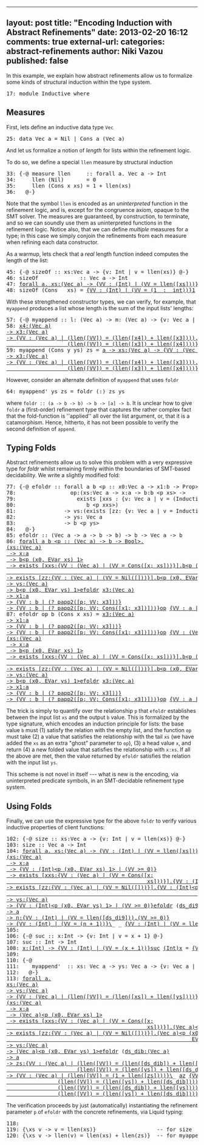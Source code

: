 
---
layout: post
title: "Encoding Induction with Abstract Refinements"
date: 2013-02-20 16:12
comments: true
external-url:
categories: abstract-refinements 
author: Niki Vazou
published: false
---

In this example, we explain how abstract refinements allow us to formalize
some kinds of structural induction within the type system. 


<pre><span class=hs-linenum>17: </span><span class='hs-keyword'>module</span> <span class='hs-conid'>Inductive</span> <span class='hs-keyword'>where</span>
</pre>

Measures
--------
First, lets define an inductive data type `Vec`


<pre><span class=hs-linenum>25: </span><span class='hs-keyword'>data</span> <span class='hs-conid'>Vec</span> <span class='hs-varid'>a</span> <span class='hs-keyglyph'>=</span> <span class='hs-conid'>Nil</span> <span class='hs-keyglyph'>|</span> <span class='hs-conid'>Cons</span> <span class='hs-varid'>a</span> <span class='hs-layout'>(</span><span class='hs-conid'>Vec</span> <span class='hs-varid'>a</span><span class='hs-layout'>)</span>
</pre>

And let us formalize a notion of _length_ for lists within the refinement logic. 

To do so, we define a special `llen` measure by structural induction


<pre><span class=hs-linenum>33: </span><span class='hs-keyword'>{-@</span> <span class='hs-varid'>measure</span> <span class='hs-varid'>llen</span>     <span class='hs-keyglyph'>::</span> <span class='hs-keyword'>forall</span> <span class='hs-varid'>a</span><span class='hs-varop'>.</span> <span class='hs-conid'>Vec</span> <span class='hs-varid'>a</span> <span class='hs-keyglyph'>-&gt;</span> <span class='hs-conid'>Int</span> 
<span class=hs-linenum>34: </span>    <span class='hs-varid'>llen</span> <span class='hs-layout'>(</span><span class='hs-conid'>Nil</span><span class='hs-layout'>)</span>       <span class='hs-keyglyph'>=</span> <span class='hs-num'>0</span> 
<span class=hs-linenum>35: </span>    <span class='hs-varid'>llen</span> <span class='hs-layout'>(</span><span class='hs-conid'>Cons</span> <span class='hs-varid'>x</span> <span class='hs-varid'>xs</span><span class='hs-layout'>)</span> <span class='hs-keyglyph'>=</span> <span class='hs-num'>1</span> <span class='hs-varop'>+</span> <span class='hs-varid'>llen</span><span class='hs-layout'>(</span><span class='hs-varid'>xs</span><span class='hs-layout'>)</span>
<span class=hs-linenum>36: </span>  <span class='hs-keyword'>@-}</span>
</pre>


Note that the symbol `llen` is encoded as an _uninterpreted_ function in the refinement logic, and is, except for the congruence axiom, opaque to the SMT solver. The measures are guaranteed, by construction, to terminate, and so we can soundly use them as uninterpreted functions in the refinement logic. Notice also, that we can define _multiple_ measures for a type; in this case we simply conjoin the refinements from each measure when refining each data constructor.

As a warmup, lets check that a _real_ length function indeed computes the length of the list:


<pre><span class=hs-linenum>45: </span><span class='hs-keyword'>{-@</span> <span class='hs-varid'>sizeOf</span> <span class='hs-keyglyph'>::</span> <span class='hs-varid'>xs</span><span class='hs-conop'>:</span><span class='hs-conid'>Vec</span> <span class='hs-varid'>a</span> <span class='hs-keyglyph'>-&gt;</span> <span class='hs-keyword'>{v:</span> <span class='hs-conid'>Int</span> <span class='hs-keyword'>| v = llen(xs)}</span> <span class='hs-keyword'>@-}</span>
<span class=hs-linenum>46: </span><span class='hs-definition'>sizeOf</span>             <span class='hs-keyglyph'>::</span> <span class='hs-conid'>Vec</span> <span class='hs-varid'>a</span> <span class='hs-keyglyph'>-&gt;</span> <span class='hs-conid'>Int</span>
<span class=hs-linenum>47: </span><a class=annot href="#"><span class=annottext>forall a. xs:(Vec a) -&gt; {VV : (Int) | (VV = llen([xs]))}</span><span class='hs-definition'>sizeOf</span></a> <span class='hs-conid'>Nil</span>         <span class='hs-keyglyph'>=</span> <a class=annot href="#"><span class=annottext>x:(Int#) -&gt; {VV : (Int) | (VV = (x  :  int))}</span><span class='hs-num'>0</span></a>
<span class=hs-linenum>48: </span><span class='hs-definition'>sizeOf</span> <span class='hs-layout'>(</span><span class='hs-conid'>Cons</span> <span class='hs-keyword'>_</span> <span class='hs-varid'>xs</span><span class='hs-layout'>)</span> <span class='hs-keyglyph'>=</span> <a class=annot href="#"><span class=annottext>{VV : (Int) | (VV = (1  :  int))}</span><span class='hs-num'>1</span></a> <a class=annot href="#"><span class=annottext>x:(Int) -&gt; y:(Int) -&gt; {VV : (Int) | (VV = (x + y))}</span><span class='hs-varop'>+</span></a> <a class=annot href="#"><span class=annottext>xs:(Vec a) -&gt; {VV : (Int) | (VV = llen([xs]))}</span><span class='hs-varid'>sizeOf</span></a> <a class=annot href="#"><span class=annottext>{VV : (Vec a) | (VV = xs)}</span><span class='hs-varid'>xs</span></a>
</pre>



With these strengthened constructor types, we can verify, for example, that `myappend` produces a list whose length is the sum of the input lists'
lengths:


<pre><span class=hs-linenum>57: </span><span class='hs-keyword'>{-@</span> <span class='hs-varid'>myappend</span> <span class='hs-keyglyph'>::</span> <span class='hs-varid'>l</span><span class='hs-conop'>:</span> <span class='hs-layout'>(</span><span class='hs-conid'>Vec</span> <span class='hs-varid'>a</span><span class='hs-layout'>)</span> <span class='hs-keyglyph'>-&gt;</span> <span class='hs-varid'>m</span><span class='hs-conop'>:</span> <span class='hs-layout'>(</span><span class='hs-conid'>Vec</span> <span class='hs-varid'>a</span><span class='hs-layout'>)</span> <span class='hs-keyglyph'>-&gt;</span> <span class='hs-keyword'>{v:</span> <span class='hs-conid'>Vec</span> <span class='hs-varid'>a</span> <span class='hs-keyword'>| llen(v)=llen(l)+llen(m)}</span> <span class='hs-keyword'>@-}</span>
<span class=hs-linenum>58: </span><a class=annot href="#"><span class=annottext>x4:(Vec a)
-&gt; x3:(Vec a)
-&gt; {VV : (Vec a) | (llen([VV]) = (llen([x4]) + llen([x3]))),
                   (llen([VV]) = (llen([x3]) + llen([x4])))}</span><span class='hs-definition'>myappend</span></a> <span class='hs-conid'>Nil</span>         <a class=annot href="#"><span class=annottext>(Vec a)</span><span class='hs-varid'>zs</span></a> <span class='hs-keyglyph'>=</span> <a class=annot href="#"><span class=annottext>{VV : (Vec a) | (VV = zs)}</span><span class='hs-varid'>zs</span></a>
<span class=hs-linenum>59: </span><span class='hs-definition'>myappend</span> <span class='hs-layout'>(</span><span class='hs-conid'>Cons</span> <span class='hs-varid'>y</span> <span class='hs-varid'>ys</span><span class='hs-layout'>)</span> <span class='hs-varid'>zs</span> <span class='hs-keyglyph'>=</span> <a class=annot href="#"><span class=annottext>a -&gt; xs:(Vec a) -&gt; {VV : (Vec a) | (llen([VV]) = (1 + llen([xs])))}</span><span class='hs-conid'>Cons</span></a> <a class=annot href="#"><span class=annottext>{VV : a | (VV = y)}</span><span class='hs-varid'>y</span></a> <span class='hs-layout'>(</span><a class=annot href="#"><span class=annottext>x4:(Vec a)
-&gt; x3:(Vec a)
-&gt; {VV : (Vec a) | (llen([VV]) = (llen([x4]) + llen([x3]))),
                   (llen([VV]) = (llen([x3]) + llen([x4])))}</span><span class='hs-varid'>myappend</span></a> <a class=annot href="#"><span class=annottext>{VV : (Vec a) | (VV = ys)}</span><span class='hs-varid'>ys</span></a> <a class=annot href="#"><span class=annottext>{VV : (Vec a) | (VV = zs)}</span><span class='hs-varid'>zs</span></a><span class='hs-layout'>)</span>
</pre>


However, consider an alternate definition of `myappend` that uses `foldr`
<pre><span class=hs-linenum>64: </span><span class='hs-definition'>myappend'</span> <span class='hs-varid'>ys</span> <span class='hs-varid'>zs</span> <span class='hs-keyglyph'>=</span> <span class='hs-varid'>foldr</span> <span class='hs-layout'>(</span><span class='hs-conop'>:</span><span class='hs-layout'>)</span> <span class='hs-varid'>zs</span> <span class='hs-varid'>ys</span> 
</pre>

where `foldr :: (a -> b -> b) -> b -> [a] -> b`.
It is unclear how to give `foldr` a (first-order) refinement type that captures the rather complex fact that the fold-function is ''applied'' all over the list argument, or, that it is a catamorphism. Hence, hitherto, it has not been possible to verify the second definition of `append`.


Typing Folds
------------

Abstract refinements allow us to solve this problem with a very expressive type for _foldr_ whilst remaining firmly within the boundaries of SMT-based decidability. We write a slightly modified fold:


<pre><span class=hs-linenum>77: </span><span class='hs-keyword'>{-@</span> <span class='hs-varid'>efoldr</span> <span class='hs-keyglyph'>::</span> <span class='hs-keyword'>forall</span> <span class='hs-varid'>a</span> <span class='hs-varid'>b</span> <span class='hs-varop'>&lt;</span><span class='hs-varid'>p</span> <span class='hs-keyglyph'>::</span> <span class='hs-varid'>x0</span><span class='hs-conop'>:</span><span class='hs-conid'>Vec</span> <span class='hs-varid'>a</span> <span class='hs-keyglyph'>-&gt;</span> <span class='hs-varid'>x1</span><span class='hs-conop'>:</span><span class='hs-varid'>b</span> <span class='hs-keyglyph'>-&gt;</span> <span class='hs-conid'>Prop</span><span class='hs-varop'>&gt;.</span> 
<span class=hs-linenum>78: </span>                <span class='hs-varid'>op</span><span class='hs-conop'>:</span><span class='hs-layout'>(</span><span class='hs-varid'>xs</span><span class='hs-conop'>:</span><span class='hs-conid'>Vec</span> <span class='hs-varid'>a</span> <span class='hs-keyglyph'>-&gt;</span> <span class='hs-varid'>x</span><span class='hs-conop'>:</span><span class='hs-varid'>a</span> <span class='hs-keyglyph'>-&gt;</span> <span class='hs-varid'>b</span><span class='hs-conop'>:</span><span class='hs-varid'>b</span> <span class='hs-varop'>&lt;</span><span class='hs-varid'>p</span> <span class='hs-varid'>xs</span><span class='hs-varop'>&gt;</span> <span class='hs-keyglyph'>-&gt;</span> 
<span class=hs-linenum>79: </span>                  <span class='hs-varid'>exists</span> <span class='hs-keyglyph'>[</span><span class='hs-varid'>xxs</span> <span class='hs-conop'>:</span> <span class='hs-keyword'>{v:</span> <span class='hs-conid'>Vec</span> <span class='hs-varid'>a</span> <span class='hs-keyword'>| v = (Inductive.Cons x xs)}</span><span class='hs-keyglyph'>]</span><span class='hs-varop'>.</span>
<span class=hs-linenum>80: </span>                     <span class='hs-varid'>b</span> <span class='hs-varop'>&lt;</span><span class='hs-varid'>p</span> <span class='hs-varid'>xxs</span><span class='hs-varop'>&gt;</span><span class='hs-layout'>)</span> 
<span class=hs-linenum>81: </span>              <span class='hs-keyglyph'>-&gt;</span> <span class='hs-varid'>vs</span><span class='hs-conop'>:</span><span class='hs-layout'>(</span><span class='hs-varid'>exists</span> <span class='hs-keyglyph'>[</span><span class='hs-varid'>zz</span><span class='hs-conop'>:</span> <span class='hs-keyword'>{v:</span> <span class='hs-conid'>Vec</span> <span class='hs-varid'>a</span> <span class='hs-keyword'>| v = Inductive.Nil}</span><span class='hs-keyglyph'>]</span><span class='hs-varop'>.</span> <span class='hs-varid'>b</span> <span class='hs-varop'>&lt;</span><span class='hs-varid'>p</span> <span class='hs-varid'>zz</span><span class='hs-varop'>&gt;</span><span class='hs-layout'>)</span> 
<span class=hs-linenum>82: </span>              <span class='hs-keyglyph'>-&gt;</span> <span class='hs-varid'>ys</span><span class='hs-conop'>:</span> <span class='hs-conid'>Vec</span> <span class='hs-varid'>a</span>
<span class=hs-linenum>83: </span>              <span class='hs-keyglyph'>-&gt;</span> <span class='hs-varid'>b</span> <span class='hs-varop'>&lt;</span><span class='hs-varid'>p</span> <span class='hs-varid'>ys</span><span class='hs-varop'>&gt;</span>
<span class=hs-linenum>84: </span>  <span class='hs-keyword'>@-}</span>
<span class=hs-linenum>85: </span><span class='hs-definition'>efoldr</span> <span class='hs-keyglyph'>::</span> <span class='hs-layout'>(</span><span class='hs-conid'>Vec</span> <span class='hs-varid'>a</span> <span class='hs-keyglyph'>-&gt;</span> <span class='hs-varid'>a</span> <span class='hs-keyglyph'>-&gt;</span> <span class='hs-varid'>b</span> <span class='hs-keyglyph'>-&gt;</span> <span class='hs-varid'>b</span><span class='hs-layout'>)</span> <span class='hs-keyglyph'>-&gt;</span> <span class='hs-varid'>b</span> <span class='hs-keyglyph'>-&gt;</span> <span class='hs-conid'>Vec</span> <span class='hs-varid'>a</span> <span class='hs-keyglyph'>-&gt;</span> <span class='hs-varid'>b</span>
<span class=hs-linenum>86: </span><a class=annot href="#"><span class=annottext>forall a b &lt;p :: (Vec a) -&gt; b -&gt; Bool&gt;.
(xs:(Vec a)
 -&gt; x:a
 -&gt; b&lt;p (x0, EVar xs) 1&gt;
 -&gt; exists [xxs:{VV : (Vec a) | (VV = Cons([x; xs]))}].b&lt;p (x0,
                                                            EVar xxs) 1&gt;)
-&gt; exists [zz:{VV : (Vec a) | (VV = Nil([]))}].b&lt;p (x0, EVar zz) 1&gt;
-&gt; ys:(Vec a)
-&gt; b&lt;p (x0, EVar ys) 1&gt;</span><span class='hs-definition'>efoldr</span></a> <a class=annot href="#"><span class=annottext>x3:(Vec a)
-&gt; x1:a
-&gt; {VV : b | (? papp2([p; VV; x3]))}
-&gt; {VV : b | (? papp2([p; VV; Cons([x1; x3])]))}</span><span class='hs-varid'>op</span></a> <a class=annot href="#"><span class=annottext>{VV : a | (? papp2([p; VV; Nil([])]))}</span><span class='hs-varid'>b</span></a> <span class='hs-conid'>Nil</span>         <span class='hs-keyglyph'>=</span> <a class=annot href="#"><span class=annottext>{VV : a | (? papp2([p; VV; Nil([])])),(VV = b)}</span><span class='hs-varid'>b</span></a>
<span class=hs-linenum>87: </span><span class='hs-definition'>efoldr</span> <span class='hs-varid'>op</span> <span class='hs-varid'>b</span> <span class='hs-layout'>(</span><span class='hs-conid'>Cons</span> <span class='hs-varid'>x</span> <span class='hs-varid'>xs</span><span class='hs-layout'>)</span> <span class='hs-keyglyph'>=</span> <a class=annot href="#"><span class=annottext>x3:(Vec a)
-&gt; x1:a
-&gt; {VV : b | (? papp2([p; VV; x3]))}
-&gt; {VV : b | (? papp2([p; VV; Cons([x1; x3])]))}</span><span class='hs-varid'>op</span></a> <a class=annot href="#"><span class=annottext>{VV : (Vec a) | (VV = xs)}</span><span class='hs-varid'>xs</span></a> <a class=annot href="#"><span class=annottext>{VV : a | (VV = x)}</span><span class='hs-varid'>x</span></a> <span class='hs-layout'>(</span><a class=annot href="#"><span class=annottext>forall &lt;p :: (Vec a) -&gt; b -&gt; Bool&gt;.
(xs:(Vec a)
 -&gt; x:a
 -&gt; b&lt;p (x0, EVar xs) 1&gt;
 -&gt; exists [xxs:{VV : (Vec a) | (VV = Cons([x; xs]))}].b&lt;p (x0,
                                                            EVar xxs) 1&gt;)
-&gt; exists [zz:{VV : (Vec a) | (VV = Nil([]))}].b&lt;p (x0, EVar zz) 1&gt;
-&gt; ys:(Vec a)
-&gt; b&lt;p (x0, EVar ys) 1&gt;</span><span class='hs-varid'>efoldr</span></a> <a class=annot href="#"><span class=annottext>x3:(Vec a)
-&gt; x1:a
-&gt; {VV : b | (? papp2([p; VV; x3]))}
-&gt; {VV : b | (? papp2([p; VV; Cons([x1; x3])]))}</span><span class='hs-varid'>op</span></a> <a class=annot href="#"><span class=annottext>{VV : a | (? papp2([p; VV; Nil([])])),(VV = b)}</span><span class='hs-varid'>b</span></a> <a class=annot href="#"><span class=annottext>{VV : (Vec a) | (VV = xs)}</span><span class='hs-varid'>xs</span></a><span class='hs-layout'>)</span> 
</pre>

The trick is simply to quantify over the relationship `p` that `efoldr` establishes between the input list `xs` and the output `b` value. This is formalized by the type signature, which encodes an induction principle for lists: 
the base value `b` must (1) satisfy the relation with the empty list, and the function `op` must take (2) a value that satisfies the relationship with the tail `xs` (we have added the `xs` as an extra "ghost" parameter to `op`), (3) a head value `x`, and return (4) a new folded value that satisfies the relationship with `x:xs`.
If all the above are met, then the value returned by `efoldr` satisfies the relation with the input list `ys`.

This scheme is not novel in itself --- what is new is the encoding, via uninterpreted predicate symbols, in an SMT-decidable refinement type system.

Using Folds
-----------

Finally, we can use the expressive type for the above `foldr` to verify various inductive properties of client functions:


<pre><span class=hs-linenum>102: </span><span class='hs-keyword'>{-@</span> <span class='hs-varid'>size</span> <span class='hs-keyglyph'>::</span> <span class='hs-varid'>xs</span><span class='hs-conop'>:</span><span class='hs-conid'>Vec</span> <span class='hs-varid'>a</span> <span class='hs-keyglyph'>-&gt;</span> <span class='hs-keyword'>{v:</span> <span class='hs-conid'>Int</span> <span class='hs-keyword'>| v = llen(xs)}</span> <span class='hs-keyword'>@-}</span>
<span class=hs-linenum>103: </span><span class='hs-definition'>size</span> <span class='hs-keyglyph'>::</span> <span class='hs-conid'>Vec</span> <span class='hs-varid'>a</span> <span class='hs-keyglyph'>-&gt;</span> <span class='hs-conid'>Int</span>
<span class=hs-linenum>104: </span><a class=annot href="#"><span class=annottext>forall a. xs:(Vec a) -&gt; {VV : (Int) | (VV = llen([xs]))}</span><span class='hs-definition'>size</span></a> <span class='hs-keyglyph'>=</span> <a class=annot href="#"><span class=annottext>forall &lt;p :: (Vec a) -&gt; (Int) -&gt; Bool&gt;.
(xs:(Vec a)
 -&gt; x:a
 -&gt; {VV : (Int)&lt;p (x0, EVar xs) 1&gt; | (VV &gt;= 0)}
 -&gt; exists [xxs:{VV : (Vec a) | (VV = Cons([x;
                                            xs]))}].{VV : (Int)&lt;p (x0, EVar xxs) 1&gt; | (VV &gt;= 0)})
-&gt; exists [zz:{VV : (Vec a) | (VV = Nil([]))}].{VV : (Int)&lt;p (x0,
                                                              EVar zz) 1&gt; | (VV &gt;= 0)}
-&gt; ys:(Vec a)
-&gt; {VV : (Int)&lt;p (x0, EVar ys) 1&gt; | (VV &gt;= 0)}</span><span class='hs-varid'>efoldr</span></a> <span class='hs-layout'>(</span><a class=annot href="#"><span class=annottext>ds_di9:(Vec a)
-&gt; a
-&gt; n:{VV : (Int) | (VV = llen([ds_di9])),(VV &gt;= 0)}
-&gt; {VV : (Int) | (VV = (n + 1))}</span><span class='hs-keyglyph'>\</span></a><span class='hs-keyword'>_</span> <span class='hs-keyword'>_</span> <a class=annot href="#"><span class=annottext>{VV : (Int) | (VV = llen([ds_di9])),(VV &gt;= 0)}</span><span class='hs-varid'>n</span></a> <span class='hs-keyglyph'>-&gt;</span> <a class=annot href="#"><span class=annottext>x:(Int) -&gt; {VV : (Int) | (VV = (x + 1))}</span><span class='hs-varid'>suc</span></a> <a class=annot href="#"><span class=annottext>{VV : (Int) | (VV = n),(VV = llen([ds_di9])),(VV &gt;= 0)}</span><span class='hs-varid'>n</span></a><span class='hs-layout'>)</span> <a class=annot href="#"><span class=annottext>{VV : (Int) | (VV = (0  :  int))}</span><span class='hs-num'>0</span></a>
<span class=hs-linenum>105: </span>
<span class=hs-linenum>106: </span><span class='hs-keyword'>{-@</span> <span class='hs-varid'>suc</span> <span class='hs-keyglyph'>::</span> <span class='hs-varid'>x</span><span class='hs-conop'>:</span><span class='hs-conid'>Int</span> <span class='hs-keyglyph'>-&gt;</span> <span class='hs-keyword'>{v:</span> <span class='hs-conid'>Int</span> <span class='hs-keyword'>| v = x + 1}</span> <span class='hs-keyword'>@-}</span>
<span class=hs-linenum>107: </span><span class='hs-definition'>suc</span> <span class='hs-keyglyph'>::</span> <span class='hs-conid'>Int</span> <span class='hs-keyglyph'>-&gt;</span> <span class='hs-conid'>Int</span>
<span class=hs-linenum>108: </span><a class=annot href="#"><span class=annottext>x:(Int) -&gt; {VV : (Int) | (VV = (x + 1))}</span><span class='hs-definition'>suc</span></a> <a class=annot href="#"><span class=annottext>(Int)</span><span class='hs-varid'>x</span></a> <span class='hs-keyglyph'>=</span> <a class=annot href="#"><span class=annottext>{VV : (Int) | (VV = x)}</span><span class='hs-varid'>x</span></a> <a class=annot href="#"><span class=annottext>x:(Int) -&gt; y:(Int) -&gt; {VV : (Int) | (VV = (x + y))}</span><span class='hs-varop'>+</span></a> <a class=annot href="#"><span class=annottext>{VV : (Int) | (VV = (1  :  int))}</span><span class='hs-num'>1</span></a> 
<span class=hs-linenum>109: </span>
<span class=hs-linenum>110: </span><span class='hs-keyword'>{-@</span> 
<span class=hs-linenum>111: </span>   <span class='hs-varid'>myappend'</span>  <span class='hs-keyglyph'>::</span> <span class='hs-varid'>xs</span><span class='hs-conop'>:</span> <span class='hs-conid'>Vec</span> <span class='hs-varid'>a</span> <span class='hs-keyglyph'>-&gt;</span> <span class='hs-varid'>ys</span><span class='hs-conop'>:</span> <span class='hs-conid'>Vec</span> <span class='hs-varid'>a</span> <span class='hs-keyglyph'>-&gt;</span> <span class='hs-keyword'>{v:</span> <span class='hs-conid'>Vec</span> <span class='hs-varid'>a</span> <span class='hs-keyword'>| llen(v) = llen(xs) + llen(ys)}</span> 
<span class=hs-linenum>112: </span>  <span class='hs-keyword'>@-}</span> 
<span class=hs-linenum>113: </span><a class=annot href="#"><span class=annottext>forall a.
xs:(Vec a)
-&gt; ys:(Vec a)
-&gt; {VV : (Vec a) | (llen([VV]) = (llen([xs]) + llen([ys])))}</span><span class='hs-definition'>myappend'</span></a> <a class=annot href="#"><span class=annottext>(Vec a)</span><span class='hs-varid'>xs</span></a> <a class=annot href="#"><span class=annottext>(Vec a)</span><span class='hs-varid'>ys</span></a> <span class='hs-keyglyph'>=</span> <a class=annot href="#"><span class=annottext>forall &lt;p :: (Vec a) -&gt; (Vec a) -&gt; Bool&gt;.
(xs:(Vec a)
 -&gt; x:a
 -&gt; (Vec a)&lt;p (x0, EVar xs) 1&gt;
 -&gt; exists [xxs:{VV : (Vec a) | (VV = Cons([x;
                                            xs]))}].(Vec a)&lt;p (x0, EVar xxs) 1&gt;)
-&gt; exists [zz:{VV : (Vec a) | (VV = Nil([]))}].(Vec a)&lt;p (x0,
                                                          EVar zz) 1&gt;
-&gt; ys:(Vec a)
-&gt; (Vec a)&lt;p (x0, EVar ys) 1&gt;</span><span class='hs-varid'>efoldr</span></a> <span class='hs-layout'>(</span><a class=annot href="#"><span class=annottext>ds_dib:(Vec a)
-&gt; a
-&gt; zs:{VV : (Vec a) | (llen([VV]) = (llen([ds_dib]) + llen([ys]))),
                      (llen([VV]) = (llen([ys]) + llen([ds_dib])))}
-&gt; {VV : (Vec a) | (llen([VV]) = (1 + llen([zs])))}</span><span class='hs-keyglyph'>\</span></a><span class='hs-keyword'>_</span> <a class=annot href="#"><span class=annottext>a</span><span class='hs-varid'>z</span></a> <a class=annot href="#"><span class=annottext>{VV : (Vec a) | (llen([VV]) = (llen([ds_dib]) + llen([ys]))),
                (llen([VV]) = (llen([ys]) + llen([ds_dib])))}</span><span class='hs-varid'>zs</span></a> <span class='hs-keyglyph'>-&gt;</span> <a class=annot href="#"><span class=annottext>a -&gt; xs:(Vec a) -&gt; {VV : (Vec a) | (llen([VV]) = (1 + llen([xs])))}</span><span class='hs-conid'>Cons</span></a> <a class=annot href="#"><span class=annottext>{VV : a | (VV = z)}</span><span class='hs-varid'>z</span></a> <a class=annot href="#"><span class=annottext>{VV : (Vec a) | (VV = zs),
                (llen([VV]) = (llen([ds_dib]) + llen([ys]))),
                (llen([VV]) = (llen([ys]) + llen([ds_dib])))}</span><span class='hs-varid'>zs</span></a><span class='hs-layout'>)</span> <a class=annot href="#"><span class=annottext>{VV : (Vec a) | (VV = ys)}</span><span class='hs-varid'>ys</span></a> <a class=annot href="#"><span class=annottext>{VV : (Vec a) | (VV = xs)}</span><span class='hs-varid'>xs</span></a> 
</pre>


The verification proceeds by just (automatically) instantiating the refinement parameter `p` of `efoldr` with the concrete refinements, via Liquid typing:
<pre><span class=hs-linenum>118: </span>
<span class=hs-linenum>119: </span><span class='hs-layout'>{</span><span class='hs-keyglyph'>\</span><span class='hs-varid'>xs</span> <span class='hs-varid'>v</span> <span class='hs-keyglyph'>-&gt;</span> <span class='hs-varid'>v</span> <span class='hs-keyglyph'>=</span> <span class='hs-varid'>llen</span><span class='hs-layout'>(</span><span class='hs-varid'>xs</span><span class='hs-layout'>)</span><span class='hs-layout'>}</span>                   <span class='hs-comment'>-- for size</span>
<span class=hs-linenum>120: </span><span class='hs-layout'>{</span><span class='hs-keyglyph'>\</span><span class='hs-varid'>xs</span> <span class='hs-varid'>v</span> <span class='hs-keyglyph'>-&gt;</span> <span class='hs-varid'>llen</span><span class='hs-layout'>(</span><span class='hs-varid'>v</span><span class='hs-layout'>)</span> <span class='hs-keyglyph'>=</span> <span class='hs-varid'>llen</span><span class='hs-layout'>(</span><span class='hs-varid'>xs</span><span class='hs-layout'>)</span> <span class='hs-varop'>+</span> <span class='hs-varid'>llen</span><span class='hs-layout'>(</span><span class='hs-varid'>zs</span><span class='hs-layout'>)</span><span class='hs-layout'>}</span>  <span class='hs-comment'>-- for myappend'</span>
</pre>

